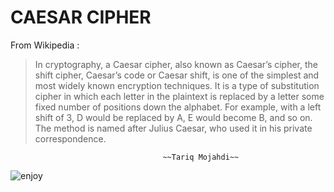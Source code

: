 # CAESAR CIPHER

From Wikipedia : 
>In cryptography, a Caesar cipher, also known as Caesar’s cipher, the shift cipher, Caesar’s code or Caesar shift, is one of the simplest and most widely known encryption techniques. It is a type of substitution cipher in which each letter in the plaintext is replaced by a letter some fixed number of positions down the alphabet. For example, with a left shift of 3, D would be replaced by A, E would become B, and so on. The method is named after Julius Caesar, who used it in his private correspondence.

                                      ~~Tariq Mojahdi~~
![enjoy](https://giphy.com/embed/IcZhFmufozDCij3p22)
